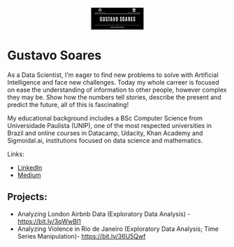<p align="center">
 <img src="github_banner.png">
 </p>
  
# Gustavo Soares

As a Data Scientist, I'm eager to find new problems to solve with Artificial Intelligence and face new challenges. Today my whole carreer is focused on ease the understanding of information to other people, however complex they may be. Show how the numbers tell stories, describe the present and predict the future, all of this is fascinating! 

My educational background includes a BSc Computer Science from Universidade Paulista (UNIP), one of the most respected universities in Brazil and online courses in Datacamp, Udacity, Khan Academy and Sigmoidal.ai, institutions focused on data science and mathematics.

Links:
  * [LinkedIn](https://www.linkedin.com/in/gustavo-ravel/)
  * [Medium](https://medium.com/@ravelsoares.lima)
  
## Projects:

* Analyzing London Airbnb Data (Exploratory Data Analysis) - https://bit.ly/3qWwBI1
* Analyzing Violence in Rio de Janeiro (Exploratory Data Analysis; Time Series Manipulation)- https://bit.ly/36U5Qwf
